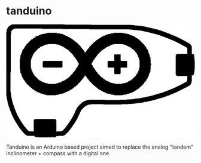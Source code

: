 # tanduino

![Tanduino](bitmaps/logo-full.png)

Tanduino is an Arduino based project aimed to replace the analog "tandem" inclinometer + compass with a digital one.
